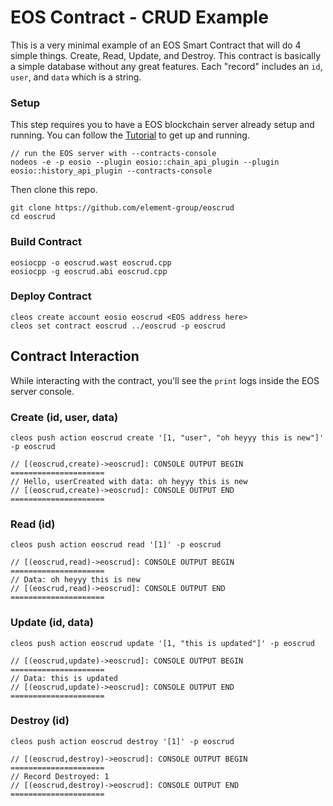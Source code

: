 # EOS Contract - CRUD Example
This is a very minimal example of an EOS Smart Contract that will do 4 simple things. Create, Read, Update, and Destroy. 
This contract is basically a simple database without any great features. Each "record" includes an `id`, `user`, and `data` which is a string. 

### Setup
This step requires you to have a EOS blockchain server already setup and running. You can follow the [Tutorial](https://github.com/EOSIO/eos/wiki/Local-Environment#building-eosio) to get up and running. 
```
// run the EOS server with --contracts-console
nodeos -e -p eosio --plugin eosio::chain_api_plugin --plugin eosio::history_api_plugin --contracts-console
```
Then clone this repo.
```
git clone https://github.com/element-group/eoscrud
cd eoscrud
```

### Build Contract
```
eosiocpp -o eoscrud.wast eoscrud.cpp
eosiocpp -g eoscrud.abi eoscrud.cpp
```

### Deploy Contract
```
cleos create account eosio eoscrud <EOS address here> 
cleos set contract eoscrud ../eoscrud -p eoscrud
```

## Contract Interaction
While interacting with the contract, you'll see the `print` logs inside the EOS server console.


### Create (id, user, data)
```
cleos push action eoscrud create '[1, "user", "oh heyyy this is new"]' -p eoscrud

// [(eoscrud,create)->eoscrud]: CONSOLE OUTPUT BEGIN =====================
// Hello, userCreated with data: oh heyyy this is new
// [(eoscrud,create)->eoscrud]: CONSOLE OUTPUT END   =====================
```

### Read (id)
```
cleos push action eoscrud read '[1]' -p eoscrud

// [(eoscrud,read)->eoscrud]: CONSOLE OUTPUT BEGIN =====================
// Data: oh heyyy this is new
// [(eoscrud,read)->eoscrud]: CONSOLE OUTPUT END   =====================
```

### Update (id, data)
```
cleos push action eoscrud update '[1, "this is updated"]' -p eoscrud

// [(eoscrud,update)->eoscrud]: CONSOLE OUTPUT BEGIN =====================
// Data: this is updated
// [(eoscrud,update)->eoscrud]: CONSOLE OUTPUT END   =====================
```

### Destroy (id)
```
cleos push action eoscrud destroy '[1]' -p eoscrud

// [(eoscrud,destroy)->eoscrud]: CONSOLE OUTPUT BEGIN =====================
// Record Destroyed: 1
// [(eoscrud,destroy)->eoscrud]: CONSOLE OUTPUT END   =====================
```

